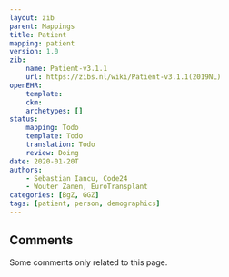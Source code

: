 ```yaml
---
layout: zib
parent: Mappings
title: Patient
mapping: patient
version: 1.0
zib:
    name: Patient-v3.1.1
    url: https://zibs.nl/wiki/Patient-v3.1.1(2019NL)
openEHR:
    template: 
    ckm: 
    archetypes: []
status:
    mapping: Todo
    template: Todo
    translation: Todo
    review: Doing
date: 2020-01-20T
authors:
    - Sebastian Iancu, Code24
    - Wouter Zanen, EuroTransplant
categories: [BgZ, GGZ]
tags: [patient, person, demographics]
---
```


<h2>Comments</h2>

Some comments only related to this page. 
